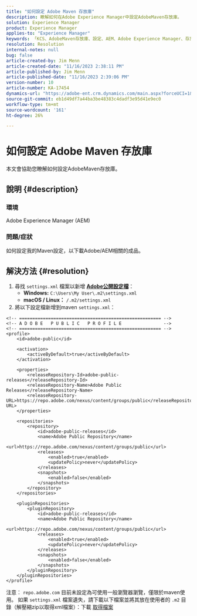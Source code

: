 ```yaml
---
title: "如何設定 Adobe Maven 存放庫"
description: 瞭解如何在Adobe Experience Manager中設定AdobeMaven存放庫。
solution: Experience Manager
product: Experience Manager
applies-to: "Experience Manager"
keywords: 「KCS、AdobeMaven存放庫、設定、AEM、Adobe Experience Manager、存放庫、做法」
resolution: Resolution
internal-notes: null
bug: false
article-created-by: Jim Menn
article-created-date: "11/16/2023 2:38:11 PM"
article-published-by: Jim Menn
article-published-date: "11/16/2023 2:39:06 PM"
version-number: 10
article-number: KA-17454
dynamics-url: "https://adobe-ent.crm.dynamics.com/main.aspx?forceUCI=1&pagetype=entityrecord&etn=knowledgearticle&id=deda13c2-8d84-ee11-8179-6045bd006268"
source-git-commit: eb1d49df7a44ba3be48383c4dadf3e95d41e9ec0
workflow-type: tm+mt
source-wordcount: '161'
ht-degree: 26%

---
```


# 如何設定 Adobe Maven 存放庫


本文會協助您瞭解如何設定AdobeMaven存放庫。

## 說明 {#description}


### <b>環境</b>

Adobe Experience Manager (AEM)



### <b>問題/症狀</b>

如何設定我的Maven設定，以下載Adobe/AEM相關的成品。


## 解決方法 {#resolution}


1. 尋找 `settings.xml` 檔案以新增 <b>[Adobe公開設定檔](https://repo.adobe.com/index.html)</b>：
   - <b>Windows:</b> `C:\Users\My User\.m2\settings.xml`
   - <b> macOS / Linux：</b> `/.m2/settings.xml`
2. 將以下設定檔新增到maven `settings.xml`：



```
<!-- ====================================================== -->
<!-- A D O B E   P U B L I C   P R O F I L E                -->
<!-- ====================================================== -->
<profile>
    <id>adobe-public</id>

    <activation>
        <activeByDefault>true</activeByDefault>
    </activation>

    <properties>
        <releaseRepository-Id>adobe-public-releases</releaseRepository-Id>
        <releaseRepository-Name>Adobe Public Releases</releaseRepository-Name>
        <releaseRepository-URL>https://repo.adobe.com/nexus/content/groups/public</releaseRepository-URL>
    </properties>

    <repositories>
        <repository>
            <id>adobe-public-releases</id>
            <name>Adobe Public Repository</name>
            <url>https://repo.adobe.com/nexus/content/groups/public</url>
            <releases>
                <enabled>true</enabled>
                <updatePolicy>never</updatePolicy>
            </releases>
            <snapshots>
                <enabled>false</enabled>
            </snapshots>
        </repository>
    </repositories>

    <pluginRepositories>
        <pluginRepository>
            <id>adobe-public-releases</id>
            <name>Adobe Public Repository</name>
            <url>https://repo.adobe.com/nexus/content/groups/public</url>
            <releases>
                <enabled>true</enabled>
                <updatePolicy>never</updatePolicy>
            </releases>
            <snapshots>
                <enabled>false</enabled>
            </snapshots>
        </pluginRepository>
    </pluginRepositories>
</profile>
```


注意： `repo.adobe.com` 目前未設定為可使用一般瀏覽器瀏覽，僅限於maven使用。 如果 `settings.xml` 檔案遺失，請下載以下檔案並將其放在使用者的 `.m2` 目錄（解壓縮zip以取得xml檔案）：下載 [取得檔案](https://helpx.adobe.com/content/dam/help/en/experience-manager/kb/SetUpTheAdobeMavenRepository/jcr_content/main-pars/download_section/download-1/settings_xml.zip)
